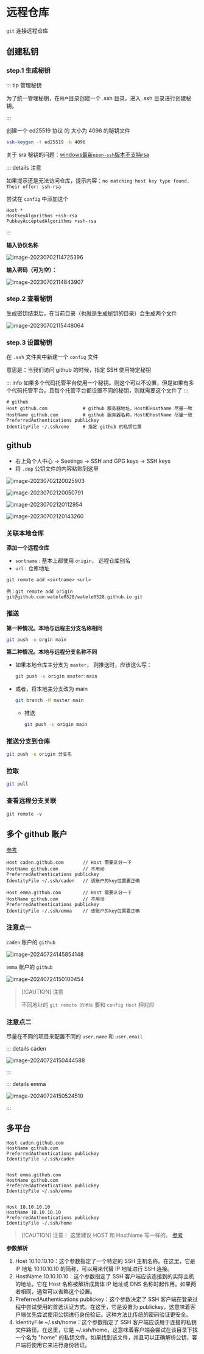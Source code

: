 # 远程仓库

`git` 连接远程仓库

## 创建私钥

### step.1 生成秘钥

::: tip 管理秘钥

为了统一管理秘钥，在`用户`目录创建一个 .ssh 目录，进入 .ssh 目录进行创建秘钥。

:::

创建一个 ed25519 协议 的 大小为 4096 的秘钥文件

```sh
ssh-keygen -t ed25519 -b 4096
```
关于 sra 秘钥的问题：[windows最新`open-ssh`版本不支持rsa](https://blog.csdn.net/feiyanaffection/article/details/124469985)

::: details 注意

如果提示还是无法访问仓库，提示内容：`no matching host key type found. Their offer: ssh-rsa`

尝试在 `config` 中添加这个

``` 
Host *
HostkeyAlgorithms +ssh-rsa 
PubkeyAcceptedAlgorithms +ssh-rsa
```

:::




**输入协议名称**

![image-20230702114725396](./assets/image-20230702114725396.png)

**输入密码（可为空）：**

![image-20230702114843907](./assets/image-20230702114843907.png)



### step.2 查看秘钥

生成密钥结束后，在当前目录（也就是生成秘钥的目录）会生成两个文件

![image-20230702115448064](./assets/image-20230702115448064.png)



### step.3 设置秘钥

在 `.ssh` 文件夹中新建一个 `config` 文件

意思是：当我们访问 github 的时候，指定 SSH 使用特定秘钥

::: info
如果多个代码托管平台使用一个秘钥。则这个可以不设置，但是如果有多个代码托管平台，且每个托管平台都设置不同的秘钥，则就需要这个文件了
:::

```
# github
Host github.com				# github 服务器地址，Host和HostName 尽量一致
HostName github.com			# github 服务器名称，Host和HostName 尽量一致
PreferredAuthentications publickey
IdentityFile ~/.ssh/one		# 指定 github 的私钥位置
```



## github

- 右上角个人中心 → Seetings → SSH and GPG keys → SSH keys
- 将 `.dep` 公钥文件的内容粘贴到这里



![image-20230702120025903](./assets/image-20230702120025903.png)





![image-20230702120050791](./assets/image-20230702120050791.png)

![image-20230702120112954](./assets/image-20230702120112954.png)

![image-20230702120143260](./assets/image-20230702120143260.png)



### 关联本地仓库

**添加一个远程仓库**

- `sortname` : 基本上都使用 `origin`， 远程仓库别名
- `url` : 仓库地址

```shell
git remote add <sortname> <url>

例：git remote add origin git@github.com:watele0528/watele0528.github.io.git
```



### 推送

**第一种情况。本地与远程主分支名称相同**

```sh
git push -u orgin main
```



**第二种情况。本地与远程分支名称不同**

- 如果本地仓库主分支为 `master`， 则推送时，应该这么写：

    ``` sh
    git push -u origin master:main
    ```

- 或者，将本地主分支改为 main

    ``` sh
    git branch -M master main
    ```

    - 推送

        ``` sh
        git push -u origin main
        ```
### 推送分支到仓库
``` sh
git push -u origin 分支名
```



### 拉取

``` sh
git pull
```



### 查看远程分支关联

```shell
git remote -v
```





## 多个 github 账户

[参考](https://engineeringfordatascience.com/posts/how_to_manage_multiple_git_accounts_on_the_same_machine/)

```
Host caden.github.com		// Host 需要区分一下
HostName github.com			// 不用动
PreferredAuthentications publickey
IdentityFile ~/.ssh/caden	// 该账户的key位置要正确

Host emma.github.com		// Host 需要区分一下
HostName github.com			// 不用动
PreferredAuthentications publickey
IdentityFile ~/.ssh/emma	// 该账户的key位置要正确
```



### 注意点一

 `caden` 账户的 `github`

![image-20240724145854148](./assets/image-20240724145854148.png)

`emma` 账户的 `github`

![image-20240724150100454](./assets/image-20240724150100454.png)

> [!CAUTION] 注意
>
> 不同地址的 `git remote 的地址` 要和 `config Host` 相对应



### 注意点二

尽量在不同的项目来配置不同的 `user.name` 和 `user.email`

::: details caden

![image-20240724150444588](./assets/image-20240724150444588.png)

:::



::: details emma

![image-20240724150524510](./assets/image-20240724150524510.png)

:::

## 多平台
```
Host caden.github.com
HostName github.com
PreferredAuthentications publickey
IdentityFile ~/.ssh/caden


Host emma.github.com
HostName github.com
PreferredAuthentications publickey
IdentityFile ~/.ssh/emma


Host 10.10.10.10
HostName 10.10.10.10
PreferredAuthentications publickey
IdentityFile ~/.ssh/home
```
> [!CAUTION] 注意！
> 这里建议 HOST 和 HostName 写一样的。 [参考](https://blog.csdn.net/qq_41836702/article/details/131192581)

**参数解析**
1. Host 10.10.10.10：这个参数指定了一个特定的 SSH 主机名称。在这里，它是 IP 地址 10.10.10.10 的简称，可以用来代替 IP 地址进行 SSH 连接。
2. HostName 10.10.10.10：这个参数指定了 SSH 客户端应该连接到的实际主机的地址。它在 Host 名称被解析成具体 IP 地址或 DNS 名称时起作用。如果两者相同，通常可以省略这个设置。
3. PreferredAuthentications publickey：这个参数决定了 SSH 客户端在登录过程中尝试使用的首选认证方式。在这里，它是设置为 publickey，这意味着客户端优先尝试使用公钥进行身份验证。这种方法比传统的密码验证更安全。
4. IdentityFile ~/.ssh/home：这个参数指定了 SSH 客户端应该用于连接的私钥文件路径。在这里，它是 ~/.ssh/home，这意味着客户端会尝试在该目录下找一个名为 "home" 的私钥文件。如果找到该文件，并且可以正确解析公钥，客户端将使用它来进行身份验证。
